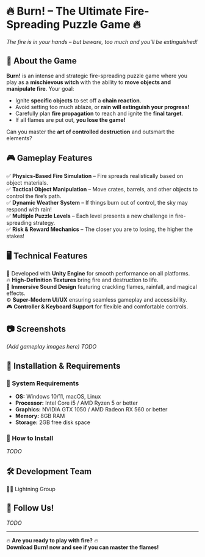 # 🔥 Burn! – The Ultimate Fire-Spreading Puzzle Game 🔥
*The fire is in your hands – but beware, too much and you'll be extinguished!*

## 🌟 About the Game
**Burn!** is an intense and strategic fire-spreading puzzle game where you play as a **mischievous witch** with the ability to **move objects and manipulate fire**. Your goal:  
- Ignite **specific objects** to set off a **chain reaction**.  
- Avoid setting too much ablaze, or **rain will extinguish your progress!**  
- Carefully plan **fire propagation** to reach and ignite the **final target**.  
- If all flames are put out, **you lose the game!**  

Can you master the **art of controlled destruction** and outsmart the elements?  

## 🎮 Gameplay Features
✅ **Physics-Based Fire Simulation** – Fire spreads realistically based on object materials.  
✅ **Tactical Object Manipulation** – Move crates, barrels, and other objects to control the fire’s path.  
✅ **Dynamic Weather System** – If things burn out of control, the sky may respond with rain!  
✅ **Multiple Puzzle Levels** – Each level presents a new challenge in fire-spreading strategy.  
✅ **Risk & Reward Mechanics** – The closer you are to losing, the higher the stakes!  

## 🖥️ Technical Features
🚀 Developed with **Unity Engine** for smooth performance on all platforms.  
🔥 **High-Definition Textures** bring fire and destruction to life.  
🎵 **Immersive Sound Design** featuring crackling flames, rainfall, and magical effects.  
⚙️ **Super-Modern UI/UX** ensuring seamless gameplay and accessibility.  
🎮 **Controller & Keyboard Support** for flexible and comfortable controls.  

## 📷 Screenshots
*(Add gameplay images here)*
_TODO_ 

## 🚀 Installation & Requirements
### 🔹 System Requirements  
- **OS:** Windows 10/11, macOS, Linux  
- **Processor:** Intel Core i5 / AMD Ryzen 5 or better  
- **Graphics:** NVIDIA GTX 1050 / AMD Radeon RX 560 or better  
- **Memory:** 8GB RAM  
- **Storage:** 2GB free disk space  

### 🔹 How to Install  
_TODO_

## 🛠️ Development Team  
👨‍💻 Lightning Group

## 📢 Follow Us!  
_TODO_ 

---

🔥 **Are you ready to play with fire?** 🔥  
**Download Burn! now and see if you can master the flames!**  
